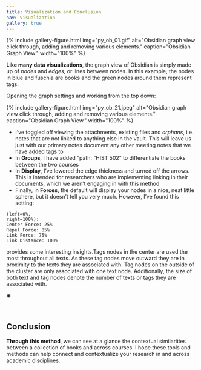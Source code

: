 ```yaml
---
title: Visualization and Conclusion
nav: Visualization
gallery: true
---
```


{% include gallery-figure.html img="py_ob_01.gif" alt="Obsidian graph view click through, adding and removing various elements." caption="Obsidian Graph View." width="100%" %}

**Like many data visualizations**, the graph view of Obsidian is simply made up of _nodes_ and _edges_, or lines between nodes. In this example, the nodes in blue and fuschia are books and the green nodes around them represent tags. 

Opening the graph settings and working from the top down:

{% include gallery-figure.html img="py_ob_21.jpeg" alt="Obsidian graph view click through, adding and removing various elements." caption="Obsidian Graph View." width="100%" %}

- I’ve toggled off viewing the attachments, existing files and _orphans_, i.e. notes that are not linked to anything else in the vault. This will leave us just with our primary notes document any other meeting notes that we have added tags to
- In **Groups**, I have added “path: “HIST 502” to differentiate the books between the two courses
- In **Display**, I’ve lowered the edge thickness and turned off the arrows. This is intended for researchers who are implementing linking in their documents, which we aren’t engaging in with this method
- Finally, in **Forces**, the default will display your nodes in a nice, neat little sphere, but it doesn’t tell you very much. However, I’ve found this setting:

```
(left=0%, 
right=100%):
Center Force: 25%
Repel Force: 85%
Link Force: 75%
Link Distance: 100%
```

provides some interesting insights.Tags nodes in the center are used the most throughout all texts. As these tag nodes move outward they are in proximity to the texts they are associated with. Tag nodes on the outside of the cluster are only associated with one text node. Additionally, the size of both text and tag nodes denote the number of texts or tags they are associated with. 

<div class="symbol-container">
    <p class="symbol">&#10042;</p>
</div>
<br>

## Conclusion

**Through this method**, we can see at a glance the contextual similarities between a collection of books and across courses. I hope these tools and methods can help connect and contextualize your research in and across academic disciplines.